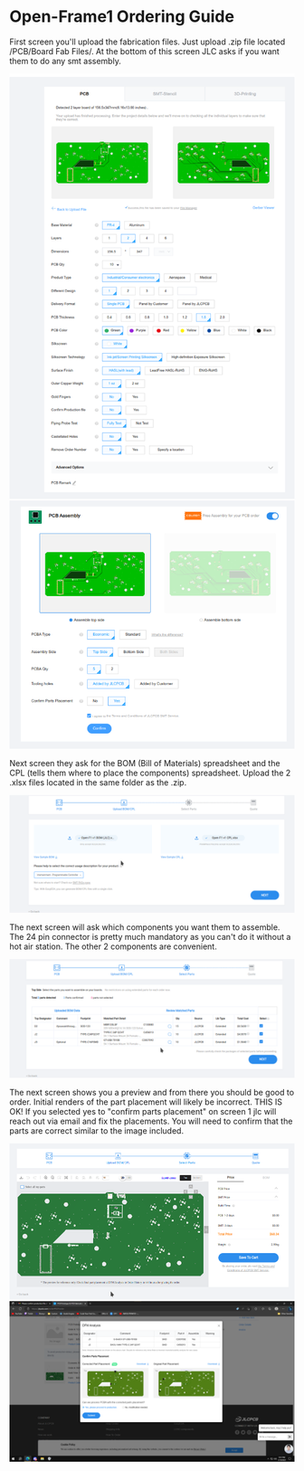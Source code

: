 # Open-Frame1 Ordering Guide
First screen you'll upload the fabrication files. Just upload .zip file located /PCB/Board Fab Files/. At the bottom of this screen JLC asks if you want them to do any smt assembly.

![Screen1_1](Ordering_guide_images/screen1_1.png)![Screen1_2](Ordering_guide_images/screen1_2.png)

Next screen they ask for the BOM (Bill of Materials) spreadsheet and the CPL (tells them where to place the components) spreadsheet. Upload the 2 .xlsx files located in the same folder as the .zip.

![Screen2_1](Ordering_guide_images/screen2.png)

The next screen will ask which components you want them to assemble. The 24 pin connector is pretty much mandatory as you can't do it without a hot air station. The other 2 components are convenient.

![Screen3_1](Ordering_guide_images/screen3.png)

The next screen shows you a preview and from there you should be good to order. Initial renders of the part placement will likely be incorrect. THIS IS OK! If you selected yes to "confirm parts placement" on screen 1 jlc will reach out via email and fix the placements. You will need to confirm that the parts are correct similar to the image included.

![Screen4_1](Ordering_guide_images/screen4_1.png)![Screen4_2](Ordering_guide_images/screen4_2.png)

